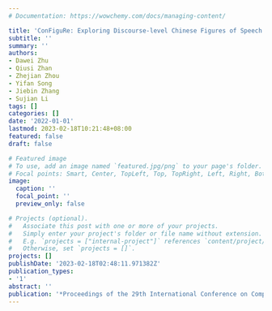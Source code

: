 ```yaml
---
# Documentation: https://wowchemy.com/docs/managing-content/

title: 'ConFiguRe: Exploring Discourse-level Chinese Figures of Speech'
subtitle: ''
summary: ''
authors:
- Dawei Zhu
- Qiusi Zhan
- Zhejian Zhou
- Yifan Song
- Jiebin Zhang
- Sujian Li
tags: []
categories: []
date: '2022-01-01'
lastmod: 2023-02-18T10:21:48+08:00
featured: false
draft: false

# Featured image
# To use, add an image named `featured.jpg/png` to your page's folder.
# Focal points: Smart, Center, TopLeft, Top, TopRight, Left, Right, BottomLeft, Bottom, BottomRight.
image:
  caption: ''
  focal_point: ''
  preview_only: false

# Projects (optional).
#   Associate this post with one or more of your projects.
#   Simply enter your project's folder or file name without extension.
#   E.g. `projects = ["internal-project"]` references `content/project/deep-learning/index.md`.
#   Otherwise, set `projects = []`.
projects: []
publishDate: '2023-02-18T02:48:11.971382Z'
publication_types:
- '1'
abstract: ''
publication: '*Proceedings of the 29th International Conference on Computational Linguistics*'
---
```

